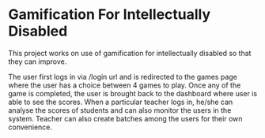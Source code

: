 # Gamification For Intellectually Disabled

This project works on use of gamification for intellectually disabled so that they can improve.

The user first logs in via /login url and is redirected to the games page where the user has a choice between 4 games to play.
Once any of the game is completed, the user is brought back to the dashboard where user is able to see the scores.
When a particular teacher logs in, he/she can analyse the scores of students and can also monitor the users in the system. Teacher can also create batches among the users for their own convenience.
